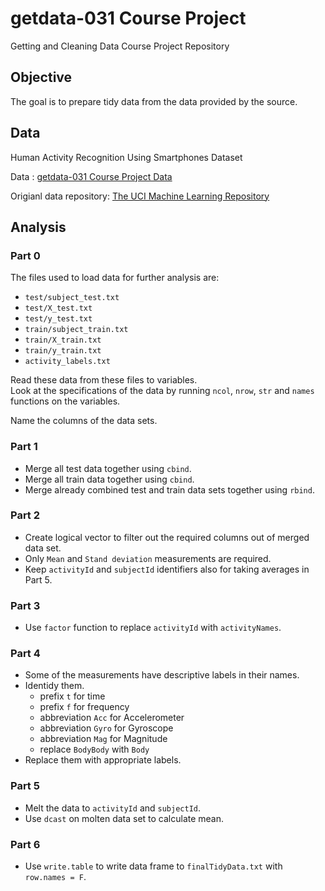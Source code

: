 # getdata-031 Course Project
Getting and Cleaning Data Course Project Repository

## Objective

The goal is to prepare tidy data from the data provided by the source.

## Data
Human Activity Recognition Using Smartphones Dataset  

Data : [getdata-031 Course Project Data](https://d396qusza40orc.cloudfront.net/getdata%2Fprojectfiles%2FUCI%20HAR%20Dataset.zip) 

Origianl data repository: [The UCI Machine Learning Repository](http://archive.ics.uci.edu/ml/datasets/Human+Activity+Recognition+Using+Smartphones)  

## Analysis

### Part 0 

The files used to load data for further analysis are:


* `test/subject_test.txt`  
* `test/X_test.txt`  
* `test/y_test.txt`  
* `train/subject_train.txt`  
* `train/X_train.txt`  
* `train/y_train.txt`  
* `activity_labels.txt`

Read these data from these files to variables.  
Look at the specifications of the data by running `ncol`, `nrow`, `str` and `names` functions on the variables.  

Name the columns of the data sets.

### Part 1

* Merge all test data together using `cbind`.
* Merge all train data together using `cbind`.
* Merge already combined test and train data sets together using `rbind`.

### Part 2

* Create logical vector to filter out the required columns out of merged data set.
* Only `Mean` and `Stand deviation` measurements are required.
* Keep `activityId` and `subjectId` identifiers also for taking averages in Part 5.

### Part 3

* Use `factor` function to replace `activityId` with `activityNames`.  


### Part 4

* Some of the measurements have descriptive labels in their names.
* Identidy them.
    * prefix `t` for time
    * prefix `f` for frequency 
    * abbreviation `Acc` for Accelerometer
    * abbreviation `Gyro` for Gyroscope
    * abbreviation `Mag` for Magnitude
    * replace `BodyBody` with `Body`
* Replace them with appropriate labels.

### Part 5

* Melt the data to `activityId` and `subjectId`.
* Use `dcast` on molten data set to calculate mean.  


### Part 6

* Use `write.table` to write data frame to `finalTidyData.txt` with `row.names = F`.
